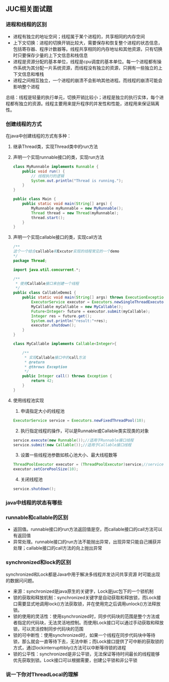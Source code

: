 ## JUC相关面试题

### 进程和线程的区别

* 进程有独立的地址空间；线程属于某个进程的，共享相同的内存空间
* 上下文切换：进程的切换开销比较大，需要保存和恢复整个进程的状态信息，包括寄存器、程序计数器等。线程共享相同的内存地址和其他资源，只有切换时只要保存少量的上下文信息和栈信息
* 进程是资源分配的基本单位，线程是cpu调度的基本单位。每一个进程都有操作系统为其分配一片系统资源，而线程没有独立的资源，只拥有一些独立的上下文信息和堆栈
* 进程之间相互独立，一个进程的崩溃不会影响其他进程。而线程的崩溃可能会影响整个进程

总结：线程是轻量的执行单元，切换开销比较小；进程是独立的执行实体，每个进程都有独立的资源。线程主要用来提升程序的并发性和性能，进程用来保证隔离性。

### 创建线程的方式

在java中创建线程的方式有多种：

1. 继承Thread类，实现Thread类中的run方法

2. 声明一个实现runnable接口的类，实现run方法

   ```java
   class MyRunnable implements Runnable {
       public void run() {
           // 线程执行的逻辑
           System.out.println("Thread is running.");
       }
   }
   
   public class Main {
       public static void main(String[] args) {
           MyRunnable myRunnable = new MyRunnable();
           Thread thread = new Thread(myRunnable);
           thread.start();
       }
   }
   ```

   

3. 声明一个实现callable接口的类，实现call方法

   ```java
   /**
   这个一个结合callable和Excutor实现的线程常见的一个demo
   */
   package Thread;
   
   import java.util.concurrent.*;
   
   /**
    * 使用Callable接口来创建一个线程
    */
   public class CallableDemo1 {
       public static void main(String[] args) throws ExecutionException, InterruptedException {
           ExecutorService executor = Executors.newSingleThreadExecutor();
           MyCallable myCallable = new MyCallable();
           Future<Integer> future = executor.submit(myCallable);
           Integer res = future.get();
           System.out.println("result:"+res);
           executor.shutdown();
       }
   }
   
   class MyCallable implements Callable<Integer>{
   
       /**
        * 实现Callable接口中的call方法
        * @return
        * @throws Exception
        */
       public Integer call() throws Exception {
           return 42;
       }
   }
   
   ```

4. 使用线程池实现

   1. 申请指定大小的线程池

   ```java
   ExecutorService service = Executors.newFixedThreadPool(10);
   ```

   2. 执行指定线程的操作，可以是Runnable或Callable类实现类的对象

   ```java
   service.execute(new Runnable());//适用于Runnable接口线程
   service.submit(new Callable());//适用于Callable接口线程
   ```

   3. 设置一些线程池参数如核心池大小、最大线程数等

   ```java
   ThreadPoolExecutor executor = (ThreadPoolExecutor)service;//service实际上是ThreadPoolExecutor类
   executor.setCorePoolSize(10);
   ```

   4. 关闭线程池

   ```java
   service.shutdown();
   ```

### java中线程的状态有哪些

### runnable和callable的区别

* 返回值。runnable接口的run方法返回值是空，而callable接口的call方法可以有返回值
* 异常处理。runnable接口的run方法不能抛出异常，出现异常只能自己捕获并处理；callable接口的call方法的向上抛出异常

### synchronized和lock的区别

synchronized和Lock都是Java中用于解决多线程并发访问共享资源 时可能出现的数据问问题。

* 来源：synchronized是java原生的关键字，Lock是juc包下的一个锁机制
* 锁的获取和释放机制：synchronized关键字是自动获取和释放锁，而Lock接口需要显式地调用lock()方法获取锁，并在使用完之后调用unlock()方法释放锁。
* 锁的使用的灵活性：使用synchronized时，同步代码块的范围是整个方法或者指定的代码块，无法灵活地控制。而使用Lock接口可以通过手动获取和释放锁，可以灵活控制同步代码块的范围
* 锁的可中断性：使用synchronized时，如果一个线程在同步代码块中等待锁，那么就会一直等待下去，无法中断；而Lock接口提供了可中断的获取锁的方式，通过lockinterrupttibly()方法可以中断等待锁的进程
* 锁的公平性：synchronized是非公平锁，无法保证等待时间最长的线程能够优先获取到锁。Lock接口可以根据需要，创建公平锁和非公平锁

### 说一下你对ThreadLocal的理解

